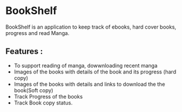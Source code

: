 # BookShelf

BookShelf is an application to keep track of ebooks, hard cover books, progress and read Manga.

## Features :
 - To support reading of manga, dowwnloading  recent manga 
 - Images of the books with details of the book and its progress (hard copy) 
 - Images of the books with details  and links to download the the book(Soft copy) 
 - Track Progress of the books 
 - Track Book copy status.
